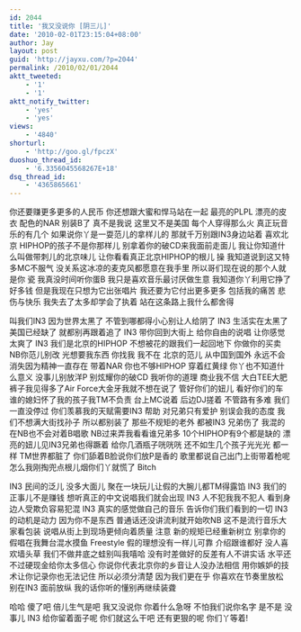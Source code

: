 ```yaml
---
id: 2044
title: '我又没说你 [阴三儿]'
date: '2010-02-01T23:15:04+08:00'
author: Jay
layout: post
guid: 'http://jayxu.com/?p=2044'
permalink: /2010/02/01/2044
aktt_tweeted:
    - '1'
    - '1'
aktt_notify_twitter:
    - 'yes'
    - 'yes'
views:
    - '4840'
shorturl:
    - 'http://goo.gl/fpczX'
duoshuo_thread_id:
    - '6.3356045568267E+18'
dsq_thread_id:
    - '4365865661'
---
```


你还要赚更多更多的人民币
你还想跟大蜜和悍马站在一起
最亮的PLPL 漂亮的皮衣
配色的NAR 别装B了
真不是我说 这里又不是美国 每个人穿得那么火 真正玩音乐的有几个
如果说你丫是一耍范儿的拿样儿的 那就千万别跟IN3身边站着
喜欢北京 HIPHOP的孩子不是你那样儿 别拿着你的破CD来我面前走面儿
我让你知道什么叫做带刺儿的北京味儿 让你看看真正北京HIPHOP的根儿
操 我知道说到这又特多MC不服气 没关系这冰凉的麦克风都愿意在我手里
所以哥们现在说的那个人就是你
瓷 我真没时间听你蛋B 我只是喜欢音乐最讨厌做生意
我知道你丫利用它挣了好多钱 但是我现在只想为它出张唱片
我还要为它付出更多更多 包括我的痛苦 悲伤与快乐
我失去了太多却学会了执着 站在这条路上我什么都舍得

叫我们IN3 因为世界太黑了 不管到哪都得小心别让人给阴了
IN3 生活实在太黑了 美国已经缺了 就都别再跟着追了
IN3 带你回到大街上 给你自由的说唱 让你感觉太爽了
IN3 我们是北京的HIPHOP 不想被花的跟我们一起回地下
你做你的买卖 NB你范儿别改 光想要我东西 你找我 我不在
北京的范儿 从中国到国外 永远不会消失因为精神一直存在
带着NAR 你也不够HIPHOP 穿着红黄绿 你丫也不知道什么意义
没事儿别放洋P 别炫耀你的破CD 我听你的道理 商业我不信
大白TEE大肥裤子我见得多了Air Force大金牙我就不想在说了
管好你们的妞儿 看好你们的车 谁的媳妇怀了我的孩子我TM不负责
台上MC说着 后边DJ搓着 不管路有多难 我们一直没停过
你们羡慕我的天赋需要IN3 帮助 对兄弟只有爱护 别误会我的态度
我们不想满大街找孙子 所以都别装了 那些不规矩的老外 都被IN3 兄弟伤了
我混的在NB也不会对着B唱歌 NB过来弄我看看谁兄弟多
10个HIPHOP有9个都是缺的 漂亮的妞儿见IN3兄弟也得蹶着
给你几酒瓶子咣咣咣 还不如生几个孩子光光光 都一样
TM世界都脏了 你们舔着B脸说你们放P是香的
歌里都说自己出门上街带着枪呢 怎么我刚掏兜点根儿烟你们丫就慌了 Bitch

IN3 民间的泛儿 没多大面儿 聚在一块玩儿让假的大腕儿都TM得露馅
IN3 我们的正事儿不是赚钱 想听真正的中文说唱我们就会出现
IN3 人不犯我我不犯人 看到身边人受欺负容易犯混
IN3 真实的感觉做自己的音乐 告诉你们我们看到的一切
IN3 的动机是动力 因为你不是东西 普通话还没讲流利就开始吹NB
这不是流行音乐大家看包装 说唱从街上到现场更倾向着质量
注意 新的规矩已经重新树立 别拿你的假唱在我舞台混水摸鱼
Freestyle 假的理想没有一样儿可靠 介绍跟谁都好 没人喜欢墙头草
我们不做井底之蛙别叫我嘻哈 没有时差做好的反差有人不讲实话
水平还不过硬现金给你太多信心 你说你代表北京你的乡音让人没办法相信 用你嫉妒的技术让你记录你也无法记住
所以必须分清楚 因为我们更在乎 你喜欢在节奏里放松 别在IN3 面前放纵 我的话你听的懂别再继续装聋

哈哈 傻了吧 倍儿生气是吧 我又没说你 你着什么急呀
不怕我们说你名字 是不是 没事儿 IN3 给你留着面子呢
你们就这么干吧 还有更狠的呢 你们丫等着!